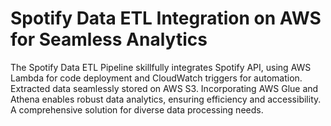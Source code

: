 # Spotify Data ETL Integration on AWS for Seamless Analytics
The Spotify Data ETL Pipeline skillfully integrates Spotify API, using AWS Lambda for code deployment and CloudWatch triggers for automation. Extracted data seamlessly stored on AWS S3. Incorporating AWS Glue and Athena enables robust data analytics, ensuring efficiency and accessibility. A comprehensive solution for diverse data processing needs.
